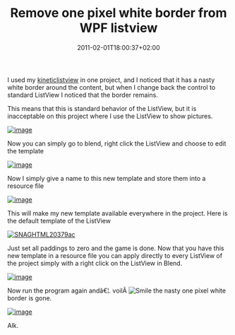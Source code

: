 ﻿---
title: "Remove one pixel white border from WPF listview"
description: ""
date: 2011-02-01T18:00:37+02:00
draft: false
tags: [WPF]
categories: [WPF]
---
I used my [kineticlistview](http://kineticlistview.codeplex.com/) in one project, and I noticed that it has a nasty white border around the content, but when I change back the control to standard ListView I noticed that the border remains.

This means that this is standard behavior of the ListView, but it is inacceptable on this project where I use the ListView to show pictures.

[![image](http://www.codewrecks.com/blog/wp-content/uploads/2011/02/image_thumb.png "image")](http://www.codewrecks.com/blog/wp-content/uploads/2011/02/image.png)

Now you can simply go to blend, right click the ListView and choose to edit the template

[![image](http://www.codewrecks.com/blog/wp-content/uploads/2011/02/image_thumb1.png "image")](http://www.codewrecks.com/blog/wp-content/uploads/2011/02/image1.png)

Now I simply give a name to this new template and store them into a resource file

[![image](http://www.codewrecks.com/blog/wp-content/uploads/2011/02/image_thumb2.png "image")](http://www.codewrecks.com/blog/wp-content/uploads/2011/02/image2.png)

This will make my new template available everywhere in the project. Here is the default template of the ListView

[![SNAGHTML20379ac](http://www.codewrecks.com/blog/wp-content/uploads/2011/02/SNAGHTML20379ac_thumb.png "SNAGHTML20379ac")](http://www.codewrecks.com/blog/wp-content/uploads/2011/02/SNAGHTML20379ac.png)

Just set all paddings to zero and the game is done. Now that you have this new template in a resource file you can apply directly to every ListView of the project simply with a right click on the ListView in Blend.

[![image](http://www.codewrecks.com/blog/wp-content/uploads/2011/02/image_thumb3.png "image")](http://www.codewrecks.com/blog/wp-content/uploads/2011/02/image3.png)

Now run the program again andâ€¦. voilÃ  ![Smile](http://www.codewrecks.com/blog/wp-content/uploads/2011/02/wlEmoticon-smile.png) the nasty one pixel white border is gone.

[![image](http://www.codewrecks.com/blog/wp-content/uploads/2011/02/image_thumb4.png "image")](http://www.codewrecks.com/blog/wp-content/uploads/2011/02/image4.png)

Alk.
